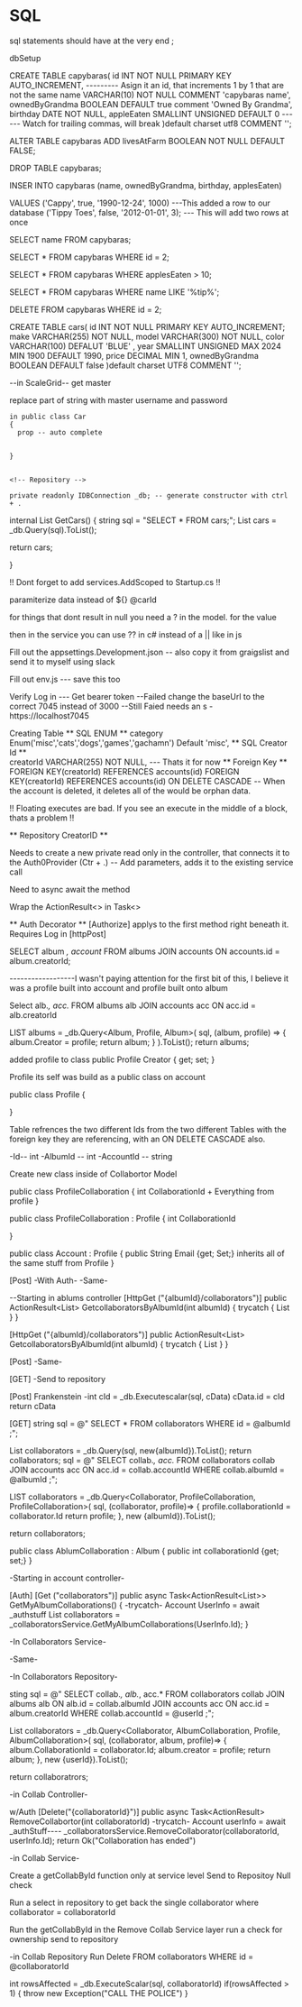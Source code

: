 # SQL

sql statements should have at the very end ;

dbSetup

CREATE TABLE 
capybaras(
  id INT NOT NULL PRIMARY KEY AUTO_INCREMENT,  --------- Asign it an id, that increments 1 by 1 that are not the same
  name VARCHAR(10) NOT NULL COMMENT 'capybaras name',
  ownedByGrandma BOOLEAN DEFAULT true comment 'Owned By Grandma',
  birthday DATE NOT NULL,
  appleEaten SMALLINT UNSIGNED DEFAULT 0 ------ Watch for trailing commas, will break
)default charset utf8 COMMENT '';

ALTER TABLE capybaras
  ADD 
  livesAtFarm BOOLEAN NOT NULL DEFAULT FALSE;

DROP TABLE capybaras;

INSER INTO
 capybaras (name, ownedByGrandma, birthday, applesEaten)
 <!-- VALUES ('Cappy', true, '12-24-1990', 1000); ----------DATE has to be formatted specifically -->
 VALUES 
        ('Cappy', true, '1990-12-24', 1000)  ---This added a row to our database
        ('Tippy Toes', false, '2012-01-01', 3); --- This will add two rows at once

 SELECT name FROM capybaras;

 SELECT * FROM capybaras WHERE id = 2;

 SELECT * FROM capybaras WHERE applesEaten > 10;
 
 SELECT * FROM capybaras WHERE name LIKE '%tip%';

 DELETE FROM capybaras WHERE id = 2;


 <!-- SECTION Cars -->

 CREATE TABLE cars(
  id INT NOT NULL PRIMARY KEY AUTO_INCREMENT;
  make VARCHAR(255) NOT NULL,
  model VARCHAR(300) NOT NULL,
  color VARCHAR(100) DEFALUT 'BLUE' ,
  year SMALLINT UNSIGNED MAX 2024 MIN 1900 DEFAULT 1990,
  price DECIMAL MIN 1,
  ownedByGrandma BOOLEAN DEFAULT false
 )default charset UTF8 COMMENT '';

 <!-- appsetting.develment.json -->

 --in ScaleGrid-- 
 get master

 replace part of string with master
 username and password

 <!-- SECTION  -->

 <!-- Car.cs -->
    in public class Car 
    {
      prop -- auto complete


    }


    <!-- Repository -->

    private readonly IDBConnection _db; -- generate constructor with ctrl + .
<!-- write string of sql and give it to dapper to run -->

internal List<car> GetCars()
{
  string sql = "SELECT * FROM cars;";
  List<Car> cars = _db.Query<Car>(sql).ToList();

  return cars;

}

!! Dont forget to add services.AddScoped to Startup.cs !!

paramiterize data instead of ${} @carId

for things that dont result in null you need a ? in the model. for the value

then in the service you can use ??  in c# instead of a || like in js

<!-- Full Stack -->

Fill out the appsettings.Development.json -- also copy it from graigslist and send it to myself using slack

Fill out env.js --- save this too

Verify Log in --- Get bearer token
--Failed
change the baseUrl to the correct 7045 instead of 3000
--Still Faied
needs an s - https://localhost7045

Creating Table
** SQL ENUM **
    category Enum('misc','cats','dogs','games','gachamn') Default 'misc',
** SQL Creator Id **  
  creatorId VARCHAR(255) NOT NULL, --- Thats it for now
** Foreign Key ** 
  FOREIGN KEY(creatorId) REFERENCES accounts(id) 
  FOREIGN KEY(creatorId) REFERENCES accounts(id) ON DELETE CASCADE -- When the account is deleted, it deletes all of the would be orphan data.

!! Floating executes are bad. If you see an execute in the middle of a block, thats a problem !!


** Repository CreatorID **

Needs to create a new private read only in the controller, that connects it to the Auth0Provider
(Ctr + .) -- Add parameters, adds it to the existing service call

Need to async await the method

Wrap the ActionResult<> in Task<>

** Auth Decorator **
[Authorize] applys to the first method right beneath it. Requires Log in 
[httpPost]


SELECT 
album *,
account*
FROM albums
JOIN accounts
ON accounts.id = album.creatorId;

------------------I wasn't paying attention for the first bit of this, I believe it was a profile built into account and profile built onto album

Select
alb.*,
acc.*
FROM albums alb
JOIN accounts acc ON acc.id = alb.creatorId

LIST<Album> albums = _db.Query<Album, Profile, Album>(
  sql,
  (album, profile) => {
    album.Creator = profile;
    return album; 
  }
).ToList();
return albums;

added profile to class
public Profile Creator { get; set; }

Profile its self was build as a public class on account

public class Profile {

}


<!-- SECTION Many to Many -->
Table refrences the two different Ids from the two different Tables with the foreign key they are referencing, with an ON DELETE CASCADE also.

<!-- Data Model -->
-Id-- int
-AlbumId -- int
-AccountId -- string

Create new class inside of Collabortor Model

<!-- Theres a better way -->
public class ProfileCollaboration
{
  int CollaborationId
  +
  Everything from profile
}
<!-- Better way -->
public class ProfileCollaboration : Profile
{
  int CollaborationId
  <!-- The profile inheritence will bring in everything that was otherwise typed out. -->
  <!-- +
  Everything from profile -->
}

public class Account : Profile
{
  public String Email {get; Set;}
  inherits all of the same stuff from Profile
}

<!-- Controller -->
[Post]
-With Auth-
-Same-

--Starting in ablums controller
[HttpGet ("{albumId}/collaborators")]
public ActionResult<List<ProfileCollaboration>> GetcollaboratorsByAlbumId(int albumId)
{
  trycatch
  {
    List<ProfileCollaboration>
  }
}

[HttpGet ("{albumId}/collaborators")]
public ActionResult<List<Collaborator>> GetcollaboratorsByAlbumId(int albumId)
{
  trycatch
  {
    List<Collaborators>
  }
}


<!-- Service -->
[Post]
-Same-

[GET]
-Send to repository

<!-- Repository -->
[Post]
Frankenstein
-int cId = _db.Executescalar<int>(sql, cData)
cData.id = cId
return cData

[GET]
string sql = @"
SELECT
*
FROM collaborators
WHERE id = @albumId
;";

List<Collaborator> collaborators = _db.Query<Collaborator>(sql, new{albumId}).ToList();
return collaborators;
sql = @"
SELECT
collab.*,
acc.*
FROM collaborators collab
JOIN accounts acc ON acc.id = collab.accountId
WHERE collab.albumId = @albumId
;";

LIST<ProfileCollaboration> collaborators = _db.Query<Collaborator, ProfileCollaboration, ProfileCollaboration>(
  sql,
  (collaborator, profile)=>
  {
    profile.collaborationId = collaborator.Id
    return profile;
  },
  new {albumId}).ToList();
  
  return collaborators;


<!-- Next get -->

public class AblumCollaboration : Album
{
  public int collaborationId {get; set;}
}

-Starting in account controller-

[Auth]
[Get ("collaborators")]
public async Task<ActionResult<List<AlbumCollaboration>>> GetMyAlbumCollaborations()
{
  -trycatch-
  Account UserInfo = await _authstuff
  List<AlbumCollaboration> collaborators = _collaboratorsService.GetMyAlbumCollaborations(UserInfo.Id);
}

-In Collaborators Service-

-Same-

-In Collaborators Repository-

sting sql = @"
SELECT
collab.*,
alb.*,
acc.*
FROM collaborators collab
JOIN albums alb ON alb.id = collab.albumId
JOIN accounts acc ON acc.id = album.creatorId
WHERE collab.accountId = @userId
;";

List<AlbumCollaboration> collaborators = _db.Query<Collaborator, AlbumCollaboration, Profile, AlbumCollaboration>(
  sql,
  (collaborator, album, profile)=>
  {
    album.CollaborationId = collaborator.Id;
    album.creator = profile;
    return album;
  },
new {userId}).ToList();

return collaboratrors;

<!-- SECTION delete -->
-in Collab Controller-

w/Auth
[Delete("{collaboratorId}")]
public async Task<ActionResult<string>> RemoveCollabortor(int collaboratorId)
-trycatch-
  Account userInfo = await _authStuff----
  _collaboratorsService.RemoveCollaborator(collaboratorId, userInfo.Id);
  return Ok("Collaboration has ended")

-in Collab Service-

Create a getCollabById function only at service level
  Send to Repositoy
  Null check
  
  Run a select in repository to get back the single collaborator where collaborator = collaboratorId

  Run the getCollabById in the Remove Collab Service layer
  run a check for ownership
  send to repository

-in Collab Repository
  Run Delete FROM collaborators WHERE id = @collaboratorId
  
  int rowsAffected = _db.ExecuteScalar<int>(sql, collaboratorId)
  if(rowsAffected > 1)
  {
    throw new Exception("CALL THE POLICE")
  }